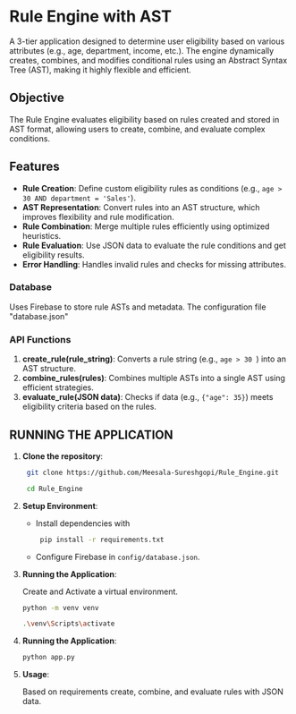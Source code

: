 # Rule Engine with AST

A 3-tier application designed to determine user eligibility based on various attributes (e.g., age, department, income, etc.). The engine dynamically creates, combines, and modifies conditional rules using an Abstract Syntax Tree (AST), making it highly flexible and efficient.

## Objective

The Rule Engine evaluates eligibility based on rules created and stored in AST format, allowing users to create, combine, and evaluate complex conditions. 

## Features
- **Rule Creation**: Define custom eligibility rules as conditions (e.g., `age > 30 AND department = 'Sales'`).
- **AST Representation**: Convert rules into an AST structure, which improves flexibility and rule modification.
- **Rule Combination**: Merge multiple rules efficiently using optimized heuristics.
- **Rule Evaluation**: Use JSON data to evaluate the rule conditions and get eligibility results.
- **Error Handling**: Handles invalid rules and checks for missing attributes.


### Database
Uses Firebase to store rule ASTs and metadata. The configuration file "database.json"

### API Functions
1. **create_rule(rule_string)**: Converts a rule string (e.g., `age > 30 `) into an AST structure.
2. **combine_rules(rules)**: Combines multiple ASTs into a single AST using efficient strategies.
3. **evaluate_rule(JSON data)**: Checks if data (e.g., `{"age": 35}`) meets eligibility criteria based on the rules.

## RUNNING THE APPLICATION

1. **Clone the repository**:

    ```bash
     git clone https://github.com/Meesala-Sureshgopi/Rule_Engine.git
     ```
    
   ```bash
    cd Rule_Engine
     ```
   
   

3. **Setup Environment**:
   - Install dependencies with
       ```bash
        pip install -r requirements.txt
        ```
   - Configure Firebase in `config/database.json`.

4. **Running the Application**:
   
    Create and Activate a virtual environment.
     ```bash
     python -m venv venv
     ```
      ```bash
     .\venv\Scripts\activate
     ```
     
6.  **Running the Application**:
   
      ```bash
     python app.py 
     ```
  

7. **Usage**:
   
   Based on requirements create, combine, and evaluate rules with JSON data.
